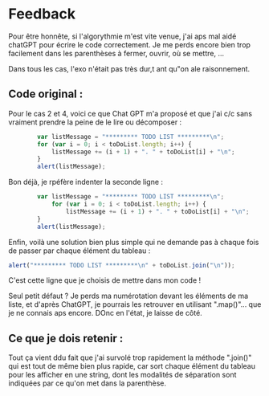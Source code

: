 # Feedback

Pour être honnête, si l'algorythmie m'est vite venue, j'ai aps mal aidé chatGPT pour écrire le code correctement. Je me perds encore bien trop facilement dans les parenthèses à fermer, ouvrir, où se mettre, ...

Dans tous les cas, l'exo n'était pas très dur,t ant qu"on ale raisonnement.

## Code original :

Pour le cas 2 et 4, voici ce que Chat GPT m'a proposé et que j'ai c/c sans vraiment prendre la peine de le lire ou décomposer :  

```javascript
        var listMessage = "********* TODO LIST *********\n";
        for (var i = 0; i < toDoList.length; i++) {
            listMessage += (i + 1) + ". " + toDoList[i] + "\n";
        }
        alert(listMessage);
```

Bon déjà, je rpéfère indenter la seconde ligne :

```javascript
        var listMessage = "********* TODO LIST *********\n";
            for (var i = 0; i < toDoList.length; i++) {
                listMessage += (i + 1) + ". " + toDoList[i] + "\n";
        }
        alert(listMessage);
```

Enfin, voilà une solution bien plus simple qui ne demande pas à chaque fois de passer par chaque élément du tableau :

```javascript
alert("********* TODO LIST *********\n" + toDoList.join("\n"));
```

C'est cette ligne que je choisis de mettre dans mon code !

Seul petit défaut ? Je perds ma numérotation devant les éléments de ma liste, et d'après ChatGPT, je pourrais les retrouver en utilisant ".map()"... que je ne connais aps encore. DOnc en l'état, je laisse de côté.

## Ce que je dois retenir :

Tout ça vient ddu fait que j'ai survolé trop rapidement la méthode ".join()" qui est tout de même bien plus rapide, car sort chaque élément du tableau pour les afficher en une string, dont les modalités de séparation sont indiquées par ce qu'on met dans la parenthèse.  
